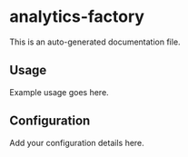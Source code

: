 # analytics-factory

This is an auto-generated documentation file.

## Usage

Example usage goes here.

## Configuration

Add your configuration details here.